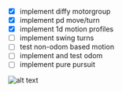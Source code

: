 - [x] implement diffy motorgroup
- [x] implement pd move/turn
- [x] implement 1d motion profiles
- [ ] implement swing turns
- [ ] test non-odom based motion
- [ ] implement and test odom
- [ ] implement pure pursuit

![alt text](https://cdn.discordapp.com/attachments/1204687260440858636/1223508880877686784/pineapple.jpg?ex=661a1c70&is=6607a770&hm=07d46b41f1a2b6aa221c998b2431a786b9c40d7673196c824dadae8c78ab4765&)